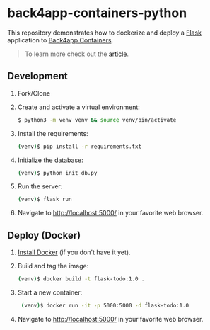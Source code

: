 # back4app-containers-python

This repository demonstrates how to dockerize and deploy a [Flask]([https://react.dev/](https://flask.palletsprojects.com/en/2.3.x/)) application to [Back4app Containers](https://www.back4app.com/container-as-a-service-caas).

> To learn more check out the [article](https://blog.back4app.com/how-to-build-and-deploy-a-python-application/).

## Development

1. Fork/Clone

2. Create and activate a virtual environment:

    ```sh
    $ python3 -m venv venv && source venv/bin/activate
    ```

3. Install the requirements:

    ```sh
    (venv)$ pip install -r requirements.txt
    ```

4. Initialize the database:

    ```sh
    (venv)$ python init_db.py
    ```

5. Run the server:

    ```sh
    (venv)$ flask run
    ```
    
 6. Navigate to [http://localhost:5000/](http://localhost:5000/) in your favorite web browser.

## Deploy (Docker)

1. [Install Docker](https://docs.docker.com/engine/install/) (if you don't have it yet).

2. Build and tag the image:
    ```sh
    (venv)$ docker build -t flask-todo:1.0 .
    ```

3. Start a new container:
   ```sh
    (venv)$ docker run -it -p 5000:5000 -d flask-todo:1.0
    ```

4. Navigate to [http://localhost:5000/](http://localhost:5000/) in your favorite web browser.
